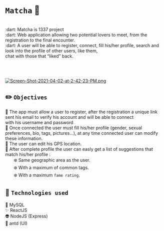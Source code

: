 # `Matcha` :couplekiss:<br/>
<br/>
:dart: Matcha is 1337 project<br/>
:dart: Web application allowing two potential lovers to meet, from the registration to the final encounter.<br/>
:dart: A user will be able to register, connect, fill his/her profile, search and look into the profile of other users, like them, </br>
chat with those that “liked” back.

<br/><br/>

[![Screen-Shot-2021-04-02-at-2-42-23-PM.png](https://i.postimg.cc/s27dgbpq/Screen-Shot-2021-04-02-at-2-42-23-PM.png)](https://postimg.cc/Y4ryXnDz)

## :pencil2: `Objectives`<br/>

:thought_balloon: The app must allow a user to register, after the registration a unique link sent his email to verify his account and will be able to connect <br/>
with his username and password <br/>
:thought_balloon: Once connected the user must fill his/her profile (gender, sexual preferences, bio, tags, pictures...), at any time connected user can modify these information. <br/>
:thought_balloon: The user can edit his GPS location. <br/>
:thought_balloon: After complete profile the user can easly get a list of suggestions that match his/her profile :<br/>
&nbsp;&nbsp;&nbsp;&nbsp;&nbsp;&nbsp; :snowflake: Same geographic area as the user.<br/>
&nbsp;&nbsp;&nbsp;&nbsp;&nbsp;&nbsp; :snowflake: With a maximum of common tags.<br/>
&nbsp;&nbsp;&nbsp;&nbsp;&nbsp;&nbsp; :snowflake: With a maximum `fame rating`.<br/>

## :100: `Technologies used`<br/>
:anger: MySQL<br/>
:sparkles: ReactJS<br/>
:alien: NodeJS (Express)<br/>
:eyes: antd (UI)<br/>
